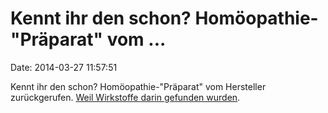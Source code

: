 Kennt ihr den schon? Homöopathie-\"Präparat\" vom \...
======================================================

Date: 2014-03-27 11:57:51

Kennt ihr den schon? Homöopathie-\"Präparat\" vom Hersteller
zurückgerufen. [Weil Wirkstoffe darin gefunden
wurden](http://www.wired.co.uk/news/archive/2014-03/25/homeopathy-contains-medicine).
